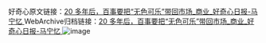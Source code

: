 好奇心原文链接：[20 多年后，百事要把“无色可乐”带回市场_商业_好奇心日报-马宁忆 ](https://www.qdaily.com/articles/10687.html)
WebArchive归档链接：[20 多年后，百事要把“无色可乐”带回市场_商业_好奇心日报-马宁忆 ](http://web.archive.org/web/20190623163139/https://www.qdaily.com/articles/10687.html)
![image](http://ww3.sinaimg.cn/large/007d5XDply1g3wc7upzvjj30u03t4e81)